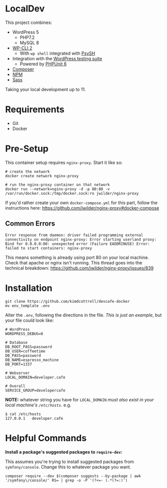 # LocalDev

This project combines:

* WordPress 5
  - PHP7.2
  - MySQL 8
* [WP-CLI 2](https://developer.wordpress.org/cli/commands/)
  - With `wp shell` integrated with [PsySH](https://psysh.org/)
* Integration with the [WordPress testing suite](https://developer.wordpress.org/cli/commands/scaffold/plugin-tests/)
  - Powered by [PHPUnit 6](https://phpunit.de/getting-started/phpunit-6.html)
* [Composer](https://getcomposer.org/)
* [NPM](https://www.npmjs.com/)
* [Sass](https://sass-lang.com/)

Taking your local development up to 11. 

# Requirements

- Git
- Docker 

# Pre-Setup

This container setup requires `nginx-proxy`. Start it like so:

```
# create the network
docker create network nginx-proxy

# run the nginx-proxy container on that network 
docker run --network=nginx-proxy -d -p 80:80 -v /var/run/docker.sock:/tmp/docker.sock:ro jwilder/nginx-proxy
```

If you'd rather create your own `docker-compose.yml` for this part, follow the instructions here: https://github.com/jwilder/nginx-proxy#docker-compose

## Common Errors

`Error response from daemon: driver failed programming external connectivity on endpoint nginx-proxy: Error starting userland proxy: Bind for 0.0.0.0:80: unexpected error (Failure EADDRINUSE) Error: failed to start containers: nginx-proxy`

This means something is already using port 80 on your local machine. Check that apache or nginx isn't running. This thread goes into the technical breakdown: https://github.com/jwilder/nginx-proxy/issues/839 

# Installation

```
git clone https://github.com/kimdcottrell/devcafe-docker
mv env_template .env
```

Alter the `.env`, following the directions in the file. _This is just an example_, but your file could look like:

```
# WordPress
WORDPRESS_DEBUG=0

# Database
DB_ROOT_PASS=password
DB_USER=coffeetime
DB_PASS=password
DB_NAME=espresso_machine
DB_PORT=1337

# Webserver
LOCAL_DOMAIN=developer.cafe

# Overall
SERVICE_GROUP=developercafe
```

**NOTE:** whatever string you have for `LOCAL_DOMAIN` _must also exist in your local machine's `/etc/hosts`_. e.g.

```
$ cat /etc/hosts
127.0.0.1	developer.cafe
```

# Helpful Commands

**Install a package's suggested packages to `require-dev`:**

This assumes you're trying to install suggested packages from `symfony/console`. Change this to whatever package you want. 

`composer require --dev $(composer suggests --by-package | awk '/symfony\/console/' RS= | grep -o -P '(?<=- ).*(?=:)')`
